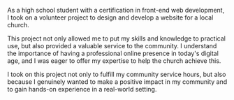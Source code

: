 As a high school student with a certification in front-end web development, I took on a volunteer project to design and develop a website for a local church. 

This project not only allowed me to put my skills and knowledge to practical use, but also provided a valuable service to the community. I understand the importance of having a professional online presence in today's digital age, and I was eager to offer my expertise to help the church achieve this.

I took on this project not only to fulfill my community service hours, but also because I genuinely wanted to make a positive impact in my community and to gain hands-on experience in a real-world setting.

